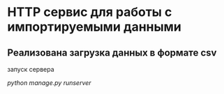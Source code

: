 # HTTP сервис для работы с импортируемыми данными

## Реализована загрузка данных в формате csv

запуск сервера

_python manage.py runserver_
